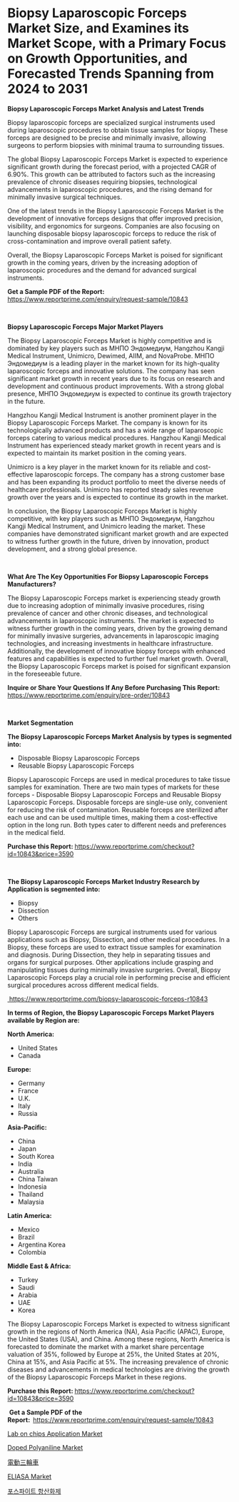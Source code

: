 <p><h1>Biopsy Laparoscopic Forceps Market Size, and Examines its Market Scope, with a Primary Focus on Growth Opportunities, and Forecasted Trends Spanning from 2024 to 2031</h1></p><p><strong>Biopsy Laparoscopic Forceps Market Analysis and Latest Trends</strong></p>
<p><p>Biopsy laparoscopic forceps are specialized surgical instruments used during laparoscopic procedures to obtain tissue samples for biopsy. These forceps are designed to be precise and minimally invasive, allowing surgeons to perform biopsies with minimal trauma to surrounding tissues.</p><p>The global Biopsy Laparoscopic Forceps Market is expected to experience significant growth during the forecast period, with a projected CAGR of 6.90%. This growth can be attributed to factors such as the increasing prevalence of chronic diseases requiring biopsies, technological advancements in laparoscopic procedures, and the rising demand for minimally invasive surgical techniques.</p><p>One of the latest trends in the Biopsy Laparoscopic Forceps Market is the development of innovative forceps designs that offer improved precision, visibility, and ergonomics for surgeons. Companies are also focusing on launching disposable biopsy laparoscopic forceps to reduce the risk of cross-contamination and improve overall patient safety.</p><p>Overall, the Biopsy Laparoscopic Forceps Market is poised for significant growth in the coming years, driven by the increasing adoption of laparoscopic procedures and the demand for advanced surgical instruments.</p></p>
<p><strong>Get a Sample PDF of the Report:&nbsp;</strong> <a href="https://www.reportprime.com/enquiry/request-sample/10843">https://www.reportprime.com/enquiry/request-sample/10843</a></p>
<p>&nbsp;</p>
<p><strong>Biopsy Laparoscopic Forceps Major Market Players</strong></p>
<p><p>The Biopsy Laparoscopic Forceps Market is highly competitive and is dominated by key players such as МНПО Эндомедиум, Hangzhou Kangji Medical Instrument, Unimicro, Dewimed, AIIM, and NovaProbe. МНПО Эндомедиум is a leading player in the market known for its high-quality laparoscopic forceps and innovative solutions. The company has seen significant market growth in recent years due to its focus on research and development and continuous product improvements. With a strong global presence, МНПО Эндомедиум is expected to continue its growth trajectory in the future.</p><p>Hangzhou Kangji Medical Instrument is another prominent player in the Biopsy Laparoscopic Forceps Market. The company is known for its technologically advanced products and has a wide range of laparoscopic forceps catering to various medical procedures. Hangzhou Kangji Medical Instrument has experienced steady market growth in recent years and is expected to maintain its market position in the coming years.</p><p>Unimicro is a key player in the market known for its reliable and cost-effective laparoscopic forceps. The company has a strong customer base and has been expanding its product portfolio to meet the diverse needs of healthcare professionals. Unimicro has reported steady sales revenue growth over the years and is expected to continue its growth in the market.</p><p>In conclusion, the Biopsy Laparoscopic Forceps Market is highly competitive, with key players such as МНПО Эндомедиум, Hangzhou Kangji Medical Instrument, and Unimicro leading the market. These companies have demonstrated significant market growth and are expected to witness further growth in the future, driven by innovation, product development, and a strong global presence.</p></p>
<p>&nbsp;</p>
<p><strong>What Are The Key Opportunities For Biopsy Laparoscopic Forceps Manufacturers?</strong></p>
<p><p>The Biopsy Laparoscopic Forceps market is experiencing steady growth due to increasing adoption of minimally invasive procedures, rising prevalence of cancer and other chronic diseases, and technological advancements in laparoscopic instruments. The market is expected to witness further growth in the coming years, driven by the growing demand for minimally invasive surgeries, advancements in laparoscopic imaging technologies, and increasing investments in healthcare infrastructure. Additionally, the development of innovative biopsy forceps with enhanced features and capabilities is expected to further fuel market growth. Overall, the Biopsy Laparoscopic Forceps market is poised for significant expansion in the foreseeable future.</p></p>
<p><strong>Inquire or Share Your Questions If Any Before Purchasing This Report:</strong> <a href="https://www.reportprime.com/enquiry/pre-order/10843">https://www.reportprime.com/enquiry/pre-order/10843</a></p>
<p>&nbsp;</p>
<p><strong>Market Segmentation</strong></p>
<p><strong>The Biopsy Laparoscopic Forceps Market Analysis by types is segmented into:</strong></p>
<p><ul><li>Disposable Biopsy Laparoscopic Forceps</li><li>Reusable Biopsy Laparoscopic Forceps</li></ul></p>
<p><p>Biopsy Laparoscopic Forceps are used in medical procedures to take tissue samples for examination. There are two main types of markets for these forceps - Disposable Biopsy Laparoscopic Forceps and Reusable Biopsy Laparoscopic Forceps. Disposable forceps are single-use only, convenient for reducing the risk of contamination. Reusable forceps are sterilized after each use and can be used multiple times, making them a cost-effective option in the long run. Both types cater to different needs and preferences in the medical field.</p></p>
<p><strong>Purchase this Report:&nbsp;</strong><a href="https://www.reportprime.com/checkout?id=10843&price=3590">https://www.reportprime.com/checkout?id=10843&price=3590</a></p>
<p>&nbsp;</p>
<p><strong>The Biopsy Laparoscopic Forceps Market Industry Research by Application is segmented into:</strong></p>
<p><ul><li>Biopsy</li><li>Dissection</li><li>Others</li></ul></p>
<p><p>Biopsy Laparoscopic Forceps are surgical instruments used for various applications such as Biopsy, Dissection, and other medical procedures. In a Biopsy, these forceps are used to extract tissue samples for examination and diagnosis. During Dissection, they help in separating tissues and organs for surgical purposes. Other applications include grasping and manipulating tissues during minimally invasive surgeries. Overall, Biopsy Laparoscopic Forceps play a crucial role in performing precise and efficient surgical procedures across different medical fields.</p></p>
<p><a href="https://www.reportprime.com/biopsy-laparoscopic-forceps-r10843">&nbsp;https://www.reportprime.com/biopsy-laparoscopic-forceps-r10843</a></p>
<p><strong>In terms of Region, the Biopsy Laparoscopic Forceps Market Players available by Region are:</strong></p>
<p>
    <p> <strong> North America: </strong>
        <ul>
            <li>United States</li>
            <li>Canada</li>
        </ul>
        </p> 
    <p> <strong> Europe: </strong>
        <ul>
            <li>Germany</li>
            <li>France</li>
            <li>U.K.</li>
            <li>Italy</li>
            <li>Russia</li>
        </ul>
        </p> 
    <p> <strong> Asia-Pacific: </strong>
        <ul>
            <li>China</li>
            <li>Japan</li>
            <li>South Korea</li>
            <li>India</li>
            <li>Australia</li>
            <li>China Taiwan</li>
            <li>Indonesia</li>
            <li>Thailand</li>
            <li>Malaysia</li>
        </ul>
        </p> 
    <p> <strong> Latin America: </strong>
        <ul>
            <li>Mexico</li>
            <li>Brazil</li>
            <li>Argentina Korea</li>
            <li>Colombia</li>
        </ul>
        </p> 
    <p> <strong> Middle East & Africa: </strong>
        <ul>
            <li>Turkey</li>
            <li>Saudi</li>
            <li>Arabia</li>
            <li>UAE</li>
            <li>Korea</li>
        </ul>
    </p>
    </p>
<p><p>The Biopsy Laparoscopic Forceps Market is expected to witness significant growth in the regions of North America (NA), Asia Pacific (APAC), Europe, the United States (USA), and China. Among these regions, North America is forecasted to dominate the market with a market share percentage valuation of 35%, followed by Europe at 25%, the United States at 20%, China at 15%, and Asia Pacific at 5%. The increasing prevalence of chronic diseases and advancements in medical technologies are driving the growth of the Biopsy Laparoscopic Forceps Market in these regions.</p></p>
<p><strong>Purchase this Report: </strong><a href="https://www.reportprime.com/checkout?id=10843&price=3590">https://www.reportprime.com/checkout?id=10843&price=3590</a></p>
<p>&nbsp;<strong>Get a Sample PDF of the Report:&nbsp;&nbsp;</strong><a href="https://www.reportprime.com/enquiry/request-sample/10843">https://www.reportprime.com/enquiry/request-sample/10843</a></p>
<p><strong></strong></p>
<p><p><a href="https://github.com/beatblasta/Market-Research-Report-List-2/blob/main/lab-on-chips-application-market.md">Lab on chips Application Market</a></p><p><a href="https://issuu.com/reportprime-2/docs/doped-polyaniline-market-size-2030.pptx">Doped Polyaniline Market</a></p><p><a href="https://github.com/ReganWisoky2023/Market-Research-Report-List-1/blob/main/259336224219.md">電動三輪車</a></p><p><a href="https://github.com/shotows/Market-Research-Report-List-2/blob/main/eliasa-market.md">ELIASA Market</a></p><p><a href="https://github.com/Penelolack456456/Market-Research-Report-List-1/blob/main/474257322148.md">포스파이트 항산화제</a></p></p>